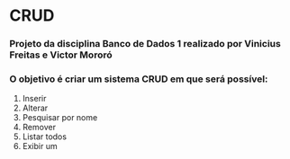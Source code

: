 # CRUD
### Projeto da disciplina Banco de Dados 1 realizado por Vinicius Freitas e Victor Mororó
### O objetivo é criar um sistema CRUD em que será possível:
1. Inserir
2. Alterar
3. Pesquisar por nome
4. Remover
5. Listar todos
6. Exibir um
